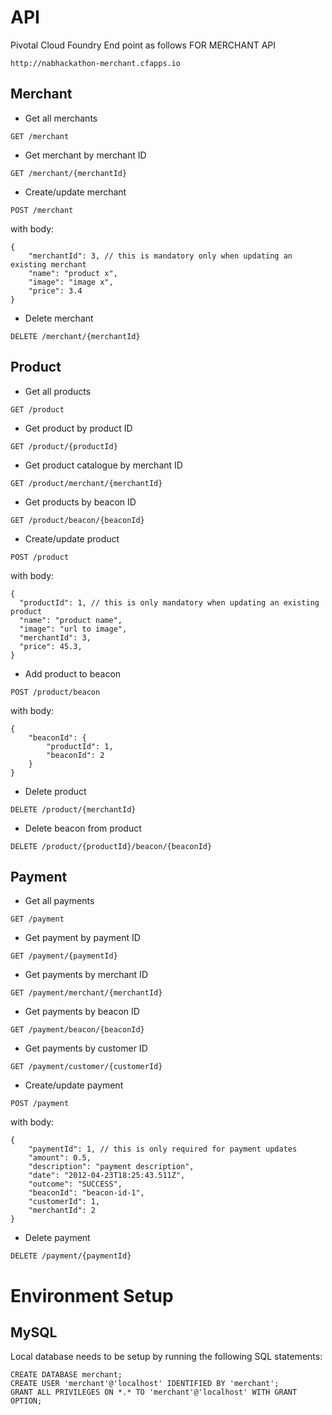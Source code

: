 # API

Pivotal Cloud Foundry End point as follows FOR MERCHANT API

```http://nabhackathon-merchant.cfapps.io```

## Merchant

- Get all merchants

```GET /merchant```

- Get merchant by merchant ID

```GET /merchant/{merchantId}```

- Create/update merchant

```POST /merchant```

with body:

```
{
    "merchantId": 3, // this is mandatory only when updating an existing merchant
	"name": "product x",
	"image": "image x",
	"price": 3.4
}
```

- Delete merchant

```DELETE /merchant/{merchantId}```

## Product

- Get all products

```GET /product```

- Get product by product ID

```GET /product/{productId}```

- Get product catalogue by merchant ID

```GET /product/merchant/{merchantId}```

- Get products by beacon ID

```GET /product/beacon/{beaconId}```

- Create/update product

```POST /product```

with body:

```
{
  "productId": 1, // this is only mandatory when updating an existing product 
  "name": "product name",
  "image": "url to image",
  "merchantId": 3,
  "price": 45.3,
}
```

- Add product to beacon

```POST /product/beacon```

with body:

```
{
    "beaconId": {
        "productId": 1,
        "beaconId": 2
    }
}
```

- Delete product

```DELETE /product/{merchantId}```

- Delete beacon from product

```DELETE /product/{productId}/beacon/{beaconId}```

## Payment

- Get all payments

```GET /payment```

- Get payment by payment ID

```GET /payment/{paymentId}```

- Get payments by merchant ID

```GET /payment/merchant/{merchantId}```

- Get payments by beacon ID

```GET /payment/beacon/{beaconId}```

- Get payments by customer ID

```GET /payment/customer/{customerId}```

- Create/update payment

```POST /payment```

with body:

```
{
    "paymentId": 1, // this is only required for payment updates
	"amount": 0.5,
	"description": "payment description",
	"date": "2012-04-23T18:25:43.511Z",
	"outcome": "SUCCESS",
	"beaconId": "beacon-id-1",
	"customerId": 1,
	"merchantId": 2
}
```

- Delete payment

```DELETE /payment/{paymentId}```

# Environment Setup

## MySQL

Local database needs to be setup by running the following SQL statements:

```
CREATE DATABASE merchant;
CREATE USER 'merchant'@'localhost' IDENTIFIED BY 'merchant';
GRANT ALL PRIVILEGES ON *.* TO 'merchant'@'localhost' WITH GRANT OPTION;
```

